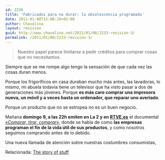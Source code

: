 ```yaml
---
id: 2236
title: 'Fabricados para no durar: la obsolescencia programada'
date: 2011-01-08T15:08:19+02:00
author: Chavalina
layout: revision
guid: http://www.chavalina.net/2011/01/08/2233-revision-3/
permalink: /2011/01/08/2233-revision-3/
---
```

> Nuestro papel parece limitarse a pedir créditos para comprar cosas que no necesitamos.

Siempre que se me rompe algo tengo la sensación de que cada vez las cosas duran menos.

Porque los frigoríficos en casa duraban mucho más antes, las lavadoras, lo mismo, mi abuela todavía tiene un televisor que ha visto pasar a dos de generaciones más jóvenes. Porque **es más caro comprar una impresora nueva, un móvil y a veces hasta un ordenador, que reparar uno averiado**.

Porque un producto que no se estropea no es un buen negocio.

Mañana **domingo 9, a las 22h emiten en La 2 y en <a href="http://www.rtve.es/television/documentales/comprar-tirar-comprar/directo/" target="_blank">RTVE.es</a>** el documental <a href="http://www.rtve.es/television/documentales/comprar-tirar-comprar/" target="_blank"><em>«Comprar, tirar, comprar»</em></a>, donde se habla de como **las empresas programan el fin de la vida útil de sus productos**, y como nosotros seguimos comprando antes de lo debido.

<p style="text-align: center;">
</p>

Una nueva llamada de atención sobre nuestras costumbres consumistas, 

Relacionada: [The story of stuff](http://www.chavalina.net/2009/01/07/algo-tiene-que-cambiar/)